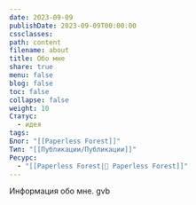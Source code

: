 ```yaml
---
date: 2023-09-09
publishDate: 2023-09-09T00:00:00
cssclasses: 
path: content
filename: about
title: Обо мне
share: true
menu: false
blog: false
toc: false
collapse: false
weight: 10
Статус:
  - идея
tags: 
Блог: "[[Paperless Forest]]"
Тип: "[[Публикации/Публикации]]"
Ресурс:
  - "[[Paperless Forest|🌱 Paperless Forest]]"
---
```



Информация обо мне. gvb
